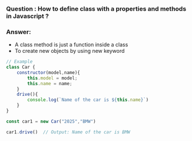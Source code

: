 <h3>Question : How to define class with a properties and methods in Javascript ?</h3>

<h3>Answer:</h3>

<ul>
<li>A class method is just a function inside a class</li>
<li>To create new objects by using new keyword</li>
</ul>

```js
// Example
class Car {
    constructor(model,name){
        this.model = model;
        this.name = name;
    }
    drive(){
        console.log(`Name of the car is ${this.name}`)
    }
}

const car1 = new Car("2025","BMW")

car1.drive()  // Output: Name of the car is BMW
```